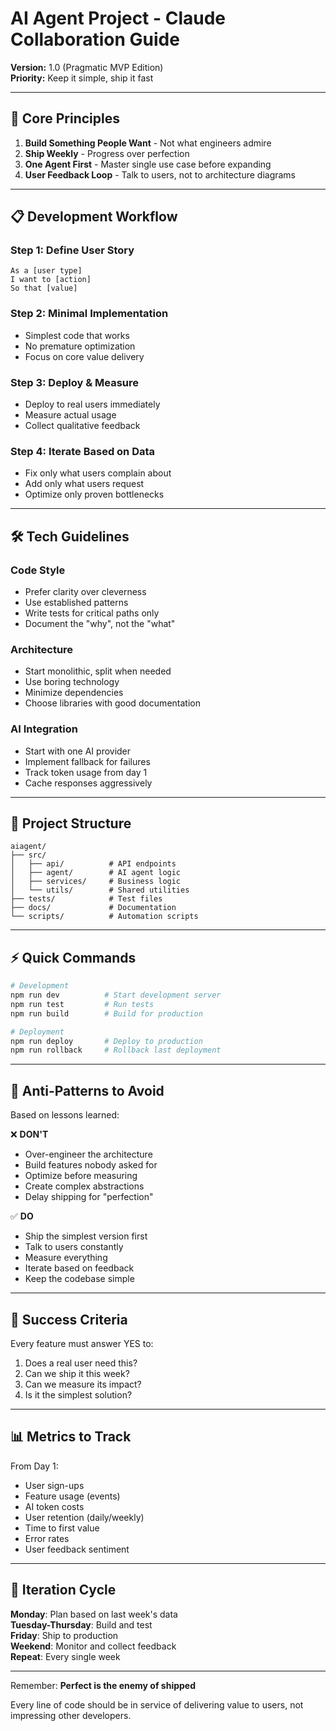 # AI Agent Project - Claude Collaboration Guide

**Version:** 1.0 (Pragmatic MVP Edition)  
**Priority:** Keep it simple, ship it fast

---

## 🎯 Core Principles

1. **Build Something People Want** - Not what engineers admire
2. **Ship Weekly** - Progress over perfection
3. **One Agent First** - Master single use case before expanding
4. **User Feedback Loop** - Talk to users, not to architecture diagrams

---

## 📋 Development Workflow

### Step 1: Define User Story
```
As a [user type]
I want to [action]
So that [value]
```

### Step 2: Minimal Implementation
- Simplest code that works
- No premature optimization
- Focus on core value delivery

### Step 3: Deploy & Measure
- Deploy to real users immediately
- Measure actual usage
- Collect qualitative feedback

### Step 4: Iterate Based on Data
- Fix only what users complain about
- Add only what users request
- Optimize only proven bottlenecks

---

## 🛠 Tech Guidelines

### Code Style
- Prefer clarity over cleverness
- Use established patterns
- Write tests for critical paths only
- Document the "why", not the "what"

### Architecture
- Start monolithic, split when needed
- Use boring technology
- Minimize dependencies
- Choose libraries with good documentation

### AI Integration
- Start with one AI provider
- Implement fallback for failures
- Track token usage from day 1
- Cache responses aggressively

---

## 📝 Project Structure

```
aiagent/
├── src/
│   ├── api/          # API endpoints
│   ├── agent/        # AI agent logic
│   ├── services/     # Business logic
│   └── utils/        # Shared utilities
├── tests/            # Test files
├── docs/             # Documentation
└── scripts/          # Automation scripts
```

---

## ⚡ Quick Commands

```bash
# Development
npm run dev          # Start development server
npm run test         # Run tests
npm run build        # Build for production

# Deployment
npm run deploy       # Deploy to production
npm run rollback     # Rollback last deployment
```

---

## 🚨 Anti-Patterns to Avoid

Based on lessons learned:

❌ **DON'T**
- Over-engineer the architecture
- Build features nobody asked for
- Optimize before measuring
- Create complex abstractions
- Delay shipping for "perfection"

✅ **DO**
- Ship the simplest version first
- Talk to users constantly
- Measure everything
- Iterate based on feedback
- Keep the codebase simple

---

## 🎯 Success Criteria

Every feature must answer YES to:
1. Does a real user need this?
2. Can we ship it this week?
3. Can we measure its impact?
4. Is it the simplest solution?

---

## 📊 Metrics to Track

From Day 1:
- User sign-ups
- Feature usage (events)
- AI token costs
- User retention (daily/weekly)
- Time to first value
- Error rates
- User feedback sentiment

---

## 🔄 Iteration Cycle

**Monday**: Plan based on last week's data  
**Tuesday-Thursday**: Build and test  
**Friday**: Ship to production  
**Weekend**: Monitor and collect feedback  
**Repeat**: Every single week

---

Remember: **Perfect is the enemy of shipped**

Every line of code should be in service of delivering value to users, not impressing other developers.